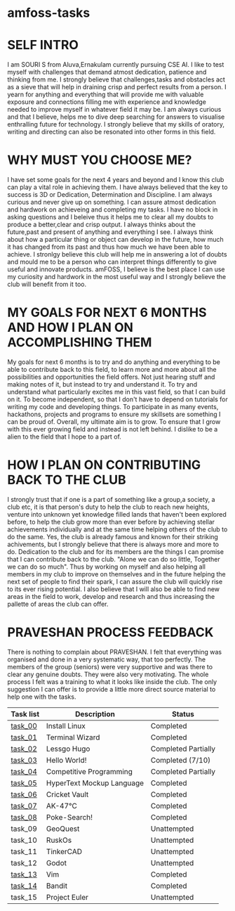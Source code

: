 # amfoss-tasks

# SELF INTRO 

I am SOURI S from Aluva,Ernakulam currently pursuing CSE AI. I like to test myself with challenges that demand atmost dedication, patience and thinking from me. I strongly believe that challenges,tasks and obstacles act as a sieve that will help in draining crisp and perfect results from a person. I yearn for anything and everything that will provide me with valuable exposure and connections filling me with experience and knowledge needed to improve myself in whatever field it may be. I am always curious and that I believe, helps me to dive deep searching for answers to visualise enthralling future for technology. I strongly believe that my skills of oratory, writing and directing can also be resonated into other forms in this field.

# WHY MUST YOU CHOOSE ME?
I have set some goals for the next 4 years and beyond and I know this club can play a vital role in achieving them. I have always believed that the key to success is 3D or Dedication, Determination and Discipline. I am always curious and never give up on something. I can assure atmost dedication and hardwork on achieveing and completing my tasks. I have no block in asking questions and I beleive thus it helps me to clear all my doubts to produce a better,clear and crisp output. I always thinks about the future,past and present of anything and everything I see. I always think about how a particular thing or object can develop in the future, how much it has changed from its past and thus how much we have been able to achieve. I stronlgy believe this club will help me in answering a lot of doubts and mould me to be a person who can interpret things differently to give useful and innovate products.  amFOSS, I believe is the best place I can use my curiosity and hardwork in the most useful way and I strongly believe the club will benefit from it too. 

# MY GOALS FOR NEXT 6 MONTHS AND HOW I PLAN ON ACCOMPLISHING THEM
My goals for next 6 months is to try and do anything and everything to be able to contribute back to this field, to learn more and more about all the possibilities and opportunities the field offers. Not just hearing stuff and making notes of it, but instead to try and understand it. To try and understand what particularly excites me in this vast field, so that I can build on it. To become independent, so that I don't have to depend on tutorials for writing my code and developing things. To participate in as many events, hackathons, projects and programs to ensure my skillsets are something I can be proud of. Overall, my ultimate aim is to grow. To ensure that I grow with this ever growing field and instead is not left behind. I dislike to be a alien to the field that I hope to a part of.

# HOW I PLAN ON CONTRIBUTING BACK TO THE CLUB
I strongly trust that if one is a part of something like a group,a society, a club etc, it is that person's duty to help the club to reach new heights, venture into unknown yet knowledge filled lands that haven't been explored before, to help the club grow more than ever before by achieving stellar achievements individually and at the same time helping others of the club to do the same. Yes, the club is already famous and known for their striking achivements, but I strongly believe that there is always more and more to do. Dedication to the club and for its members are the things I can promise that I can contribute back to the club. 
"Alone we can do so little, Together we can do so much". Thus by working on myself and also helping all members in my club to improve on themselves and in the future helping the next set of people to find their spark, I can assure the club will quickly rise to its ever rising potential. I also believe that I will also be able to find new areas in the field to work, develop and research and thus increasing the pallette of areas the club can offer.

# PRAVESHAN PROCESS FEEDBACK
There is nothing to complain about PRAVESHAN. I felt that everything was organised and done in a very systematic way, that too perfectly. The members of the group (seniors) were very supportive and was there to clear any genuine doubts. They were also very motivating. The whole process I felt was a training to what it looks like inside the club. The only suggestion I can offer is to provide a little more direct source material to help one with the tasks.


| Task list            | Description                 | Status                 |
|----------------------|-----------------------------|---------------------|
| [task_00](/task_00)     | Install Linux            | Completed           |
| [task_01](/task_01)     | Terminal Wizard          | Completed           |
| [task_02](/task_02)     | Lessgo Hugo              | Completed Partially |
| [task_03](/task_03)     | Hello World!             | Completed (7/10)    |
| [task_04](/task_04)     | Competitive Programming  | Completed Partially |
| [task_05](/task_05)     | HyperText Mockup Language| Completed           |
| [task_06](/task_06)     | Cricket Vault            | Completed           |
| [task_07](/task_07)     | AK-47℃                  | Completed           |
| [task_08](/task_08)     | Poke-Search!             | Completed           |
| task_09                 | GeoQuest                 | Unattempted         |
| task_10                 | RuskOs                   | Unattempted         |
| task_11                 |  TinkerCAD               | Unattempted         |
| task_12                 | Godot                    | Unattempted         |
| [task_13](/task_13)     | Vim                      | Completed           |
| [task_14](/task_14)     | Bandit                   | Completed           |
| task_15                 | Project Euler            | Unattempted         |



